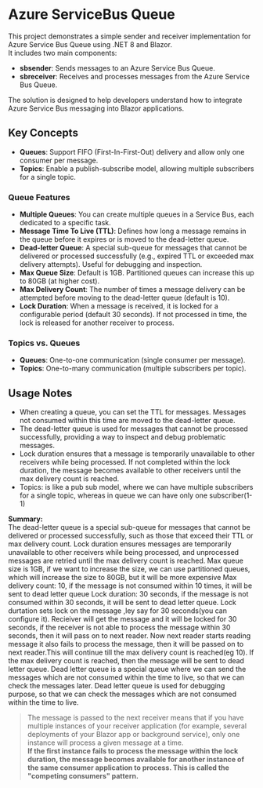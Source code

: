 # Azure ServiceBus Queue

This project demonstrates a simple sender and receiver implementation for Azure Service Bus Queue using .NET 8 and Blazor.  
It includes two main components:
- **sbsender**: Sends messages to an Azure Service Bus Queue.
- **sbreceiver**: Receives and processes messages from the Azure Service Bus Queue.

The solution is designed to help developers understand how to integrate Azure Service Bus messaging into Blazor applications.


## Key Concepts

- **Queues**: Support FIFO (First-In-First-Out) delivery and allow only one consumer per message.
- **Topics**: Enable a publish-subscribe model, allowing multiple subscribers for a single topic.

### Queue Features

- **Multiple Queues**: You can create multiple queues in a Service Bus, each dedicated to a specific task.
- **Message Time To Live (TTL)**: Defines how long a message remains in the queue before it expires or is moved to the dead-letter queue.
- **Dead-letter Queue**: A special sub-queue for messages that cannot be delivered or processed successfully (e.g., expired TTL or exceeded max delivery attempts). Useful for debugging and inspection.
- **Max Queue Size**: Default is 1GB. Partitioned queues can increase this up to 80GB (at higher cost).
- **Max Delivery Count**: The number of times a message delivery can be attempted before moving to the dead-letter queue (default is 10).
- **Lock Duration**: When a message is received, it is locked for a configurable period (default 30 seconds). If not processed in time, the lock is released for another receiver to process.

### Topics vs. Queues

- **Queues**: One-to-one communication (single consumer per message).
- **Topics**: One-to-many communication (multiple subscribers per topic).

## Usage Notes

- When creating a queue, you can set the TTL for messages. Messages not consumed within this time are moved to the dead-letter queue.
- The dead-letter queue is used for messages that cannot be processed successfully, providing a way to inspect and debug problematic messages.
- Lock duration ensures that a message is temporarily unavailable to other receivers while being processed. If not completed within the lock duration, the message becomes available to other receivers until the max delivery count is reached.
- Topics: is like a pub sub model, where we can have multiple subscribers for a single topic, whereas in queue we can have only one subscriber(1-1)     


**Summary:**  
The dead-letter queue is a special sub-queue for messages that cannot be delivered or processed successfully, such as those that exceed their TTL or max delivery count.
Lock duration ensures messages are temporarily unavailable to other receivers while being processed, and unprocessed messages are retried until the max delivery count is reached.
Max queue size is 1GB, if we want to increase the size, we can use partitioned queues, which will increase the size to 80GB, but it will be more expensive
Max delivery count: 10, if the message is not consumed within 10 times, it will be sent to dead letter queue
Lock duration: 30 seconds, if the message is not consumed within 30 seconds, it will be sent to dead letter queue. Lock durtation sets lock on the message ,ley say for 30 seconds(you can configure it). Recieiver will get the message and it will be locked for 30 seconds, if the receiver is not able to process the message within 30 seconds,
then it will pass on to next reader. Now next reader starts reading message it also fails to process the message, then it will be passed on to next reader.This will continue till the max delivery count is reached(eg 10). If the max delivery count is reached, then the message will be sent to dead letter queue. Dead letter queue is a special queue where we can send the messages which are not consumed within the time to live, so that we can check the messages later.
Dead letter queue is used for debugging purpose, so that we can check the messages which are not consumed within the time to live.
> The message is passed to the next receiver means that if you have multiple instances of your receiver application (for example, several deployments of your Blazor app or background service), only one instance will process a given message at a time.  
> **If the first instance fails to process the message within the lock duration, the message becomes available for another instance of the same consumer application to process. This is called the "competing consumers" pattern.**

